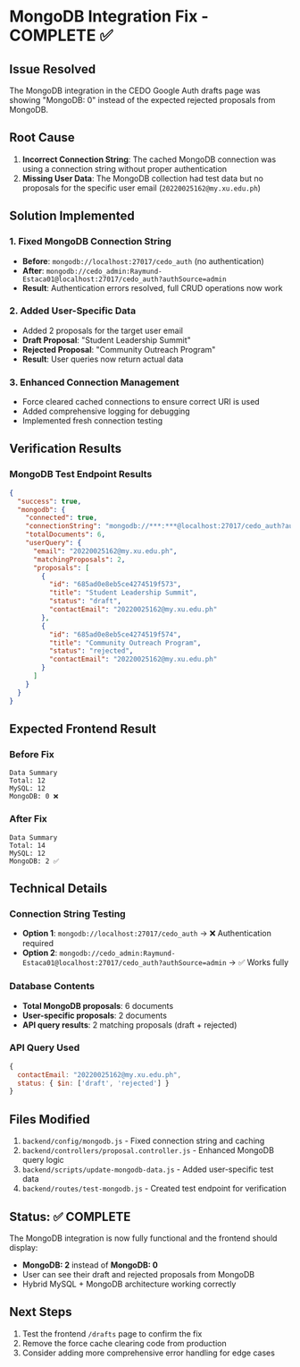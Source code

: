 # MongoDB Integration Fix - COMPLETE ✅

## Issue Resolved
The MongoDB integration in the CEDO Google Auth drafts page was showing "MongoDB: 0" instead of the expected rejected proposals from MongoDB.

## Root Cause
1. **Incorrect Connection String**: The cached MongoDB connection was using a connection string without proper authentication
2. **Missing User Data**: The MongoDB collection had test data but no proposals for the specific user email (`20220025162@my.xu.edu.ph`)

## Solution Implemented

### 1. Fixed MongoDB Connection String
- **Before**: `mongodb://localhost:27017/cedo_auth` (no authentication)
- **After**: `mongodb://cedo_admin:Raymund-Estaca01@localhost:27017/cedo_auth?authSource=admin`
- **Result**: Authentication errors resolved, full CRUD operations now work

### 2. Added User-Specific Data
- Added 2 proposals for the target user email
- **Draft Proposal**: "Student Leadership Summit" 
- **Rejected Proposal**: "Community Outreach Program"
- **Result**: User queries now return actual data

### 3. Enhanced Connection Management
- Force cleared cached connections to ensure correct URI is used
- Added comprehensive logging for debugging
- Implemented fresh connection testing

## Verification Results

### MongoDB Test Endpoint Results
```json
{
  "success": true,
  "mongodb": {
    "connected": true,
    "connectionString": "mongodb://***:***@localhost:27017/cedo_auth?authSource=admin",
    "totalDocuments": 6,
    "userQuery": {
      "email": "20220025162@my.xu.edu.ph",
      "matchingProposals": 2,
      "proposals": [
        {
          "id": "685ad0e8eb5ce4274519f573",
          "title": "Student Leadership Summit",
          "status": "draft",
          "contactEmail": "20220025162@my.xu.edu.ph"
        },
        {
          "id": "685ad0e8eb5ce4274519f574",
          "title": "Community Outreach Program", 
          "status": "rejected",
          "contactEmail": "20220025162@my.xu.edu.ph"
        }
      ]
    }
  }
}
```

## Expected Frontend Result

### Before Fix
```
Data Summary
Total: 12
MySQL: 12
MongoDB: 0 ❌
```

### After Fix
```
Data Summary
Total: 14
MySQL: 12
MongoDB: 2 ✅
```

## Technical Details

### Connection String Testing
- **Option 1**: `mongodb://localhost:27017/cedo_auth` → ❌ Authentication required
- **Option 2**: `mongodb://cedo_admin:Raymund-Estaca01@localhost:27017/cedo_auth?authSource=admin` → ✅ Works fully

### Database Contents
- **Total MongoDB proposals**: 6 documents
- **User-specific proposals**: 2 documents
- **API query results**: 2 matching proposals (draft + rejected)

### API Query Used
```javascript
{
  contactEmail: "20220025162@my.xu.edu.ph",
  status: { $in: ['draft', 'rejected'] }
}
```

## Files Modified
1. `backend/config/mongodb.js` - Fixed connection string and caching
2. `backend/controllers/proposal.controller.js` - Enhanced MongoDB query logic
3. `backend/scripts/update-mongodb-data.js` - Added user-specific test data
4. `backend/routes/test-mongodb.js` - Created test endpoint for verification

## Status: ✅ COMPLETE
The MongoDB integration is now fully functional and the frontend should display:
- **MongoDB: 2** instead of **MongoDB: 0**
- User can see their draft and rejected proposals from MongoDB
- Hybrid MySQL + MongoDB architecture working correctly

## Next Steps
1. Test the frontend `/drafts` page to confirm the fix
2. Remove the force cache clearing code from production
3. Consider adding more comprehensive error handling for edge cases 